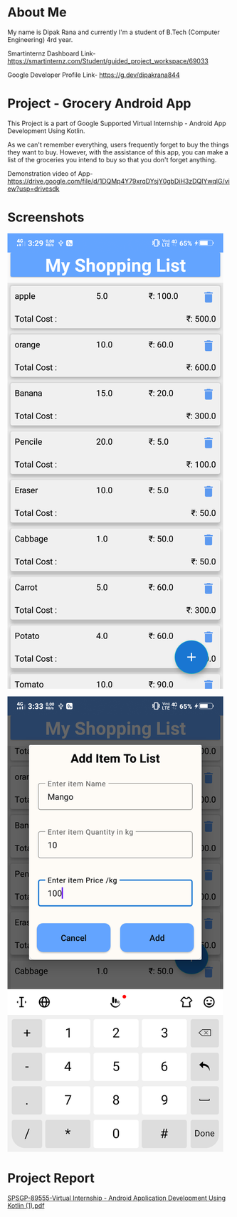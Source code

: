 # About Me
My name is Dipak Rana and currently I'm a student of B.Tech (Computer Engineering) 4rd year.

Smartinternz Dashboard Link- https://smartinternz.com/Student/guided_project_workspace/69033

Google Developer Profile Link- https://g.dev/dipakrana844


# Project - Grocery Android App

This Project is a part of Google Supported Virtual Internship - Android App Development Using Kotlin.

As we can't remember everything, users frequently forget to buy the things they want to buy. However, with the assistance of this app, you can make a list of the groceries you intend to buy so that you don't forget anything.

Demonstration video of App- https://drive.google.com/file/d/1DQMp4Y79xrqDYsjY0gbDiH3zDQIYwqlG/view?usp=drivesdk

# Screenshots

![groceryapplication](https://github.com/smartinternz02/SI-GuidedProject-69033-1663996435/blob/main/Project_2/GroceryApp/app/src/main/resources/GroceryApp.png)

![groceryapplication](https://github.com/smartinternz02/SI-GuidedProject-69033-1663996435/blob/main/Project_2/GroceryApp/app/src/main/resources/GroceryApp_1.png)

# Project Report

[SPSGP-89555-Virtual Internship - Android Application Development Using Kotlin (1).pdf](https://github.com/smartinternz02/SPSGP-89555-Virtual-Internship---Android-Application-Development-Using-Kotlin/files/9640555/SPSGP-89555-Virtual.Internship.-.Android.Application.Development.Using.Kotlin.1.pdf)

